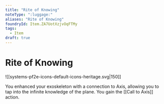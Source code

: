 ```yaml
---
title: "Rite of Knowing"
noteType: ":luggage:"
aliases: "Rite of Knowing"
foundryId: Item.ZA7UotXzjvOqFTMy
tags:
  - Item
draft: true
---
```


# Rite of Knowing
![[systems-pf2e-icons-default-icons-heritage.svg|150]]

You enhanced your exoskeleton with a connection to Axis, allowing you to tap into the infinite knowledge of the plane. You gain the [[Call to Axis]] action.
